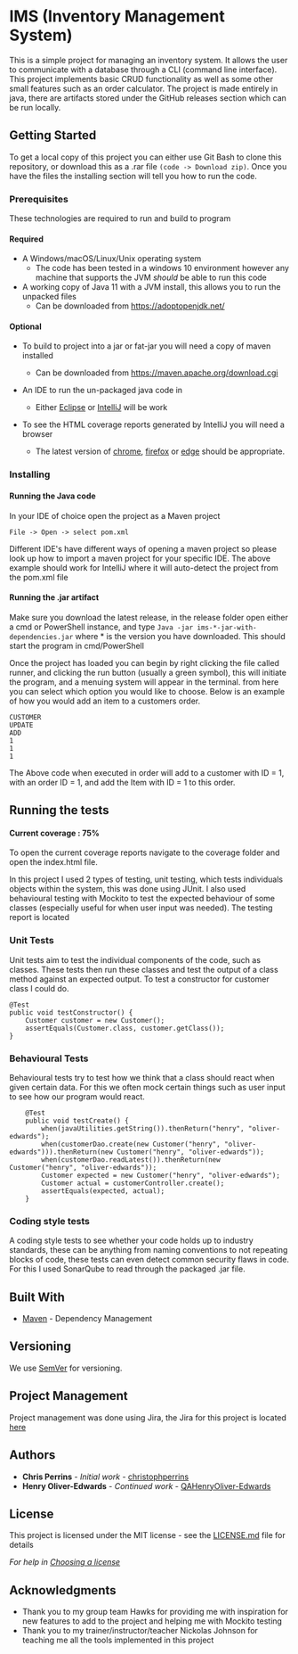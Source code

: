 # IMS (Inventory Management System)

This is a simple project for managing an inventory system. It allows the user to communicate
with a database through a CLI (command line interface). This project implements basic CRUD functionality
as well as some other small features such as an order calculator. The project is made entirely in java, 
there are artifacts stored under the GitHub releases section which can be run locally.
## Getting Started

To get a local copy of this project you can either use Git Bash to clone this repository, or download 
this as a .rar file ```(code -> Download zip)```. Once you have the files the installing section will tell
you how to run the code.

### Prerequisites

These technologies are required to run and build to program

#### Required 
- A Windows/macOS/Linux/Unix operating system
  - The code has been tested in a windows 10 environment however any machine 
    that supports the JVM *should* be able to run this code
- A working copy of Java 11 with a JVM install, this allows you to 
  run the unpacked files
    - Can be downloaded from https://adoptopenjdk.net/

#### Optional
- To build to project into a jar or fat-jar you will need a copy of maven installed
    - Can be downloaded from https://maven.apache.org/download.cgi
    
- An IDE to run the un-packaged java code in 
    - Either [Eclipse](https://www.eclipse.org/downloads/) or [IntelliJ](https://www.jetbrains.com/idea/download/#section=windows) will be work 

- To see the HTML coverage reports generated by IntelliJ you will need a browser
    - The latest version of [chrome](https://www.google.com/intl/en_uk/chrome/), [firefox](https://www.mozilla.org/en-GB/firefox/new/) or [edge](https://www.microsoft.com/en-us/edge) should be appropriate.
### Installing

#### Running the Java code
In your IDE of choice open the project as a Maven project

```
File -> Open -> select pom.xml
```

Different IDE's have different ways of opening a maven project so please 
look up how to import a maven project for your specific IDE. The above example should
work for IntelliJ where it will auto-detect the project from the pom.xml file

#### Running the .jar artifact
Make sure you download the latest release, in the release folder open either a cmd or PowerShell instance,
and type ```Java -jar ims-*-jar-with-dependencies.jar``` where * is the version you have downloaded. This should start
the program in cmd/PowerShell

Once the project has loaded you can begin by right clicking the file called runner, 
and clicking the run button (usually a green symbol), this will initiate the program, and a menuing system will appear in the terminal. from here you can select which option
you would like to choose. Below is an example of how you would add an item to a customers order.
```
CUSTOMER
UPDATE
ADD
1
1
1
```
The Above code when executed in order will add to a customer with ID = 1, with an order ID = 1,
and add the Item with ID = 1 to this order. 

## Running the tests
#### Current coverage : 75%
To open the current coverage reports navigate to the coverage folder and open the index.html file.

In this project I used 2 types of testing, unit testing, which tests individuals objects within the system,
this was done using JUnit. I also used behavioural testing with Mockito to test the expected behaviour of some classes (especially useful 
for when user input was needed). The testing report is located 

### Unit Tests 

Unit tests aim to test the individual components of the code, such as classes. These tests then run these classes
and test the output of a class method against an expected output. To test a constructor for customer class I could do. 
```
@Test
public void testConstructor() {
    Customer customer = new Customer();
    assertEquals(Customer.class, customer.getClass());
}     
```

### Behavioural Tests

Behavioural tests try to test how we think that a class should react when 
given certain data. For this we often mock certain things such as user input 
to see how our program would react.
```
    @Test
    public void testCreate() {
        when(javaUtilities.getString()).thenReturn("henry", "oliver-edwards");
        when(customerDao.create(new Customer("henry", "oliver-edwards"))).thenReturn(new Customer("henry", "oliver-edwards"));
        when(customerDao.readLatest()).thenReturn(new Customer("henry", "oliver-edwards"));
        Customer expected = new Customer("henry", "oliver-edwards");
        Customer actual = customerController.create();
        assertEquals(expected, actual);
    }
```

### Coding style tests

A coding style tests to see whether your code holds up to industry standards, these can be anything
from naming conventions to not repeating blocks of code, these tests can even detect common security flaws
in code. For this I used SonarQube to read through the packaged .jar file.

## Built With

* [Maven](https://maven.apache.org/) - Dependency Management

## Versioning

We use [SemVer](http://semver.org/) for versioning.

## Project Management

Project management was done using Jira, the Jira for this project
is located [here](https://qahenryoliveredwards.atlassian.net/secure/RapidBoard.jspa?projectKey=IMS&rapidView=1&view=planning.nodetail&atlOrigin=eyJpIjoiMThjZWU4NmEzMDQ3NDFmOWE0NjA2MWMwNmIzYTdjZWMiLCJwIjoiaiJ9)

## Authors

* **Chris Perrins** - *Initial work* - [christophperrins](https://github.com/christophperrins)
* **Henry Oliver-Edwards** - *Continued work* - [QAHenryOliver-Edwards](https://github.com/QAHenryOliverEdwards)

## License

This project is licensed under the MIT license - see the [LICENSE.md](LICENSE.md) file for details 

*For help in [Choosing a license](https://choosealicense.com/)*

## Acknowledgments

* Thank you to my group team Hawks for providing me with inspiration for new features
to add to the project and helping me with Mockito testing
* Thank you to my trainer/instructor/teacher Nickolas Johnson for teaching me all
the tools implemented in this project
